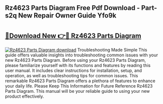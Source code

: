 ## Rz4623 Parts Diagram Free Pdf Download - Part-s2q New Repair Owner Guide Yfo9k

# <h2><a href="http://dfqa5g.blite.top/?on=Rz4623+Parts+Diagram">🔗Download New 👉🔴 Rz4623 Parts Diagram</a></h2>

[![Rz4623 Parts Diagram download](https://i.imgur.com/lujVjoI.png)](http://dfqa5g.blite.top/?on=Rz4623+Parts+Diagram)
Troubleshooting Made Simple This guide offers valuable insights into troubleshooting common issues with your new Rz4623 Parts Diagram. Before using your Rz4623 Parts Diagram, please familiarize yourself with its functions and features by reading this user manual. It includes clear instructions for installation, setup, and operation, as well as troubleshooting tips for common issues. This remarkable Rz4623 Parts Diagram offers a plethora of features to enhance your daily life. Please Keep This Information for Future Reference Rz4623 Parts Diagram. This manual will be your reliable guide to using your new product effectively.

